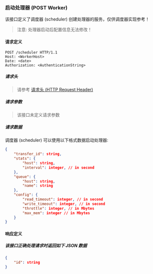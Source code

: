 ### 启动处理器 (POST Worker)

该接口定义了调度器 (scheduler) 创建处理器的服务，仅供调度器实现参考！

> 注意: 处理器启动后配置信息无法修改！

#### 请求定义

    POST /scheduler HTTP/1.1
    Host: <WorkerHost>
    Date: <date>
    Authorization: <AuthenticationString>

##### 请求头

> 请参考 [请求头 (HTTP Request Header)](request.md)

##### 请求参数

> 该接口未定义请求参数

##### 请求数据

调度器 (scheduler) 可以使用以下格式数据启动处理器:

```json
{
    "transfer_id": string,
    "stats": {
        "host": string,
        "interval": integer, // in second
    },
    "queue": {
        "host": string,
        "name": string
    },
    "config": {
        "read_timeout": integer, // in second
        "write_timeout": integer, // in second
        "throttle": integer, // in Mbytes
        "max_mem": integer // in Mbytes
    }
}
```

#### 响应定义

##### 该接口正确处理请求时返回如下 JSON 数据

```json
{
    "id": string
}
```
